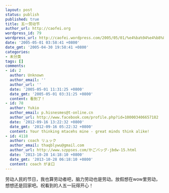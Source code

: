 ```yaml
---
layout: post
status: publish
published: true
title: 五一劳动节
author_url: http://caofei.org
wordpress_id: 79
wordpress_url: http://caofei.wordpress.com/2005/05/01/%e4%ba%94%e4%b8%80%e5%8a%b3%e5%8a%a8%e8%8a%82
date: '2005-05-01 03:58:41 +0800'
date_gmt: '2005-04-30 19:58:41 +0800'
categories:
- 未分类
tags: []
comments:
- id: 2
  author: Unknown
  author_email: ''
  author_url: ''
  date: '2005-05-01 11:31:25 +0800'
  date_gmt: '2005-05-01 03:31:25 +0800'
  content: 看到了！
- id: 78
  author: Yukio
  author_email: p.hisnesmes@t-online.cn
  author_url: http://www.facebook.com/profile.php?id=100003406657182
  date: '2012-09-16 13:22:32 +0800'
  date_gmt: '2012-09-16 05:22:32 +0800'
  content: Your thinking mtacehs mine - great minds think alike!
- id: 4118
  author: coach リュック
  author_email: thaqblywu@gmail.com
  author_url: http://www.szppses.com/かごバッグ-jbdw-15.html
  date: '2013-10-28 14:18:10 +0800'
  date_gmt: '2013-10-28 06:18:10 +0800'
  content: coach がま口
---
```

<div id="msgcns!66CD003054696B87!317" class="bvMsg">
<p>劳动人民的节日，我也算劳动者吧，脑力劳动也是劳动。放假想在wow里劳动，想想还是回家吧。祝看到的人五一玩得开心！</p>
</div>
